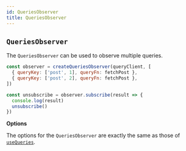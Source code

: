 ```yaml
---
id: QueriesObserver
title: QueriesObserver
---
```


## `QueriesObserver`

The `QueriesObserver` can be used to observe multiple queries.

```js
const observer = createQueriesObserver(queryClient, [
  { queryKey: ['post', 1], queryFn: fetchPost },
  { queryKey: ['post', 2], queryFn: fetchPost },
])

const unsubscribe = observer.subscribe(result => {
  console.log(result)
  unsubscribe()
})
```

**Options**

The options for the `QueriesObserver` are exactly the same as those of [`useQueries`](#usequeries).

